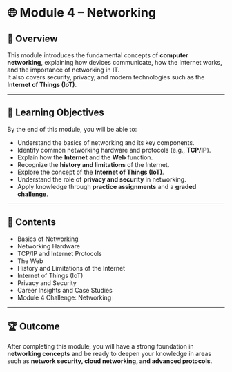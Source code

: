 # 🌐 Module 4 – Networking

## 📖 Overview
This module introduces the fundamental concepts of **computer networking**, explaining how devices communicate, how the Internet works, and the importance of networking in IT.  
It also covers security, privacy, and modern technologies such as the **Internet of Things (IoT)**.

---

## 🎯 Learning Objectives
By the end of this module, you will be able to:

- Understand the basics of networking and its key components.  
- Identify common networking hardware and protocols (e.g., **TCP/IP**).  
- Explain how the **Internet** and the **Web** function.  
- Recognize the **history and limitations** of the Internet.  
- Explore the concept of the **Internet of Things (IoT)**.  
- Understand the role of **privacy and security** in networking.  
- Apply knowledge through **practice assignments** and a **graded challenge**.  

---

## 📂 Contents
- Basics of Networking  
- Networking Hardware  
- TCP/IP and Internet Protocols  
- The Web  
- History and Limitations of the Internet  
- Internet of Things (IoT)  
- Privacy and Security  
- Career Insights and Case Studies  
- Module 4 Challenge: Networking  

---

## 🏆 Outcome
After completing this module, you will have a strong foundation in **networking concepts** and be ready to deepen your knowledge in areas such as **network security, cloud networking, and advanced protocols**.  
